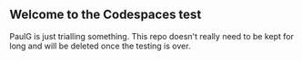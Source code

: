 ## Welcome to the Codespaces test

PaulG is just trialling something. This repo doesn't really need to be kept for long and will be deleted once the testing is over.
